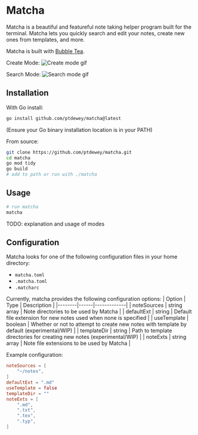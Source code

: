 # Matcha

Matcha is a beautiful and featureful note taking helper program built for the terminal.
Matcha lets you quickly search and edit your notes, create new ones from templates, and more.

Matcha is built with [Bubble Tea](https://github.com/charmbracelet/bubbletea).

Create Mode:
![Create mode gif](https://vhs.charm.sh/vhs-4tSj59aPfirr75FPTkCEDk.gif)

Search Mode:
![Search mode gif](https://vhs.charm.sh/vhs-4kSCJXt5B2VcZC14XOeFdu.gif)


## Installation

With Go install:
```bash
go install github.com/ptdewey/matcha@latest
```

(Ensure your Go binary installation location is in your PATH)

From source:
```bash
git clone https://github.com/ptdewey/matcha.git
cd matcha
go mod tidy
go build
# add to path or run with ./matcha
```

## Usage

```bash
# run matcha
matcha
```

TODO: explanation and usage of modes

## Configuration

Matcha looks for one of the following configuration files in your home directory:
- `matcha.toml`
- `.matcha.toml`
- `.matcharc`

Currently, matcha provides the following configuration options:
| Option | Type | Description |
|--------|------|-------------|
| noteSources | string array | Note directories to be used by Matcha |
| defaultExt | string | Default file extension for new notes used when none is specified |
| useTemplate | boolean | Whether or not to attempt to create new notes with template by default (experimental/WIP) |
| templateDir | string | Path to template directories for creating new notes (experimental/WIP) |
| noteExts | string array | Note file extensions to be used by Matcha |

Example configuration:
```toml
noteSources = [
    "~/notes",
]
defaultExt = ".md"
useTemplate = false
templateDir = ""
noteExts = [
    ".md",
    ".txt",
    ".tex",
    ".typ",
]
```

